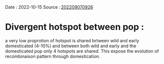 Date : 2022-10-15
Source : [202209070926](bib_notes/202209070926.md)
# Divergent hotspot between pop :
a very low proprotion of hotspot is shared brtween wild and early domesticated (4-10%) and between both wild and early and the domesticated pop only 4 hotspots are shared. This expose the evolution of recombinaison pattern through domestication.